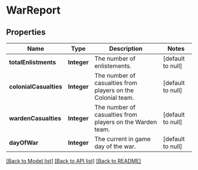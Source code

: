 # WarReport
## Properties

Name | Type | Description | Notes
------------ | ------------- | ------------- | -------------
**totalEnlistments** | **Integer** | The number of enlistements. | [default to null]
**colonialCasualties** | **Integer** | The number of casualties from players on the Colonial team. | [default to null]
**wardenCasualties** | **Integer** | The number of casualties from players on the Warden team. | [default to null]
**dayOfWar** | **Integer** | The current in game day of the war. | [default to null]

[[Back to Model list]](../README.md#documentation-for-models) [[Back to API list]](../README.md#documentation-for-api-endpoints) [[Back to README]](../README.md)


